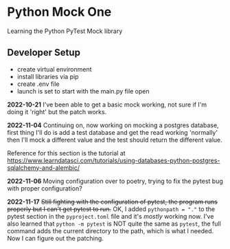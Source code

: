 # Python Mock One
Learning the Python PyTest Mock library

## Developer Setup
- create virtual environment
- install libraries via pip
- create .env file
- launch is set to start with the main.py file open

**2022-10-21**
I've been able to get a basic mock working, not sure if I'm doing it 'right' but the patch works.

**2022-11-04**
Continuing on, now working on mocking a postgres database, first thing I'll do is add a test database and get the read working 'normally' then I'll mock a different value and the test should return the different value.

Reference for this section is the tutorial at https://www.learndatasci.com/tutorials/using-databases-python-postgres-sqlalchemy-and-alembic/

**2022-11-06**
Moving configuration over to poetry, trying to fix the pytest bug with proper configuration?

**2022-11-17**
~~Still fighting with the configuration of pytest, the program runs properly but I can't get pytest to run.~~ OK, I added `pythonpath = "."` to the pytest section in the `pyproject.toml` file and it's _mostly_ working now. I've also learned that `python -m pytest` is NOT quite the same as `pytest`, the full command adds the current directory to the path, which is what I needed. Now I can figure out the patching. 



